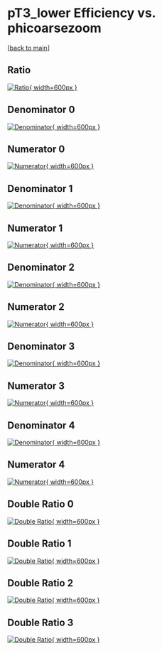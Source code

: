 # pT3_lower Efficiency vs. phicoarsezoom

[[back to main](./)]



## Ratio

[![Ratio](../mtv/var/pT3_lower_base_211_-1_eff_phicoarsezoom.png){ width=600px }](../mtv/var/pT3_lower_base_211_-1_eff_phicoarsezoom.pdf)

## Denominator 0

[![Denominator](../mtv/den/pT3_lower_base_211_-1_eff_phicoarsezoom_den0.png){ width=600px }](../mtv/den/pT3_lower_base_211_-1_eff_phicoarsezoom_den0.pdf)

## Numerator 0

[![Numerator](../mtv/num/pT3_lower_base_211_-1_eff_phicoarsezoom_num0.png){ width=600px }](../mtv/num/pT3_lower_base_211_-1_eff_phicoarsezoom_num0.pdf)

## Denominator 1

[![Denominator](../mtv/den/pT3_lower_base_211_-1_eff_phicoarsezoom_den1.png){ width=600px }](../mtv/den/pT3_lower_base_211_-1_eff_phicoarsezoom_den1.pdf)

## Numerator 1

[![Numerator](../mtv/num/pT3_lower_base_211_-1_eff_phicoarsezoom_num1.png){ width=600px }](../mtv/num/pT3_lower_base_211_-1_eff_phicoarsezoom_num1.pdf)

## Denominator 2

[![Denominator](../mtv/den/pT3_lower_base_211_-1_eff_phicoarsezoom_den2.png){ width=600px }](../mtv/den/pT3_lower_base_211_-1_eff_phicoarsezoom_den2.pdf)

## Numerator 2

[![Numerator](../mtv/num/pT3_lower_base_211_-1_eff_phicoarsezoom_num2.png){ width=600px }](../mtv/num/pT3_lower_base_211_-1_eff_phicoarsezoom_num2.pdf)

## Denominator 3

[![Denominator](../mtv/den/pT3_lower_base_211_-1_eff_phicoarsezoom_den3.png){ width=600px }](../mtv/den/pT3_lower_base_211_-1_eff_phicoarsezoom_den3.pdf)

## Numerator 3

[![Numerator](../mtv/num/pT3_lower_base_211_-1_eff_phicoarsezoom_num3.png){ width=600px }](../mtv/num/pT3_lower_base_211_-1_eff_phicoarsezoom_num3.pdf)

## Denominator 4

[![Denominator](../mtv/den/pT3_lower_base_211_-1_eff_phicoarsezoom_den4.png){ width=600px }](../mtv/den/pT3_lower_base_211_-1_eff_phicoarsezoom_den4.pdf)

## Numerator 4

[![Numerator](../mtv/num/pT3_lower_base_211_-1_eff_phicoarsezoom_num4.png){ width=600px }](../mtv/num/pT3_lower_base_211_-1_eff_phicoarsezoom_num4.pdf)

## Double Ratio 0

[![Double Ratio](../mtv/ratio/pT3_lower_base_211_-1_eff_phicoarsezoom_ratio0.png){ width=600px }](../mtv/ratio/pT3_lower_base_211_-1_eff_phicoarsezoom_ratio0.pdf)

## Double Ratio 1

[![Double Ratio](../mtv/ratio/pT3_lower_base_211_-1_eff_phicoarsezoom_ratio1.png){ width=600px }](../mtv/ratio/pT3_lower_base_211_-1_eff_phicoarsezoom_ratio1.pdf)

## Double Ratio 2

[![Double Ratio](../mtv/ratio/pT3_lower_base_211_-1_eff_phicoarsezoom_ratio2.png){ width=600px }](../mtv/ratio/pT3_lower_base_211_-1_eff_phicoarsezoom_ratio2.pdf)

## Double Ratio 3

[![Double Ratio](../mtv/ratio/pT3_lower_base_211_-1_eff_phicoarsezoom_ratio3.png){ width=600px }](../mtv/ratio/pT3_lower_base_211_-1_eff_phicoarsezoom_ratio3.pdf)

